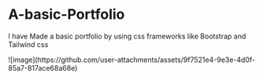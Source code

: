 # A-basic-Portfolio
I have Made a basic portfolio by using css frameworks like Bootstrap and Tailwind css
<html>
<head>
  <title>HEY</title>
</head>
<body>
![image](https://github.com/user-attachments/assets/9f7521e4-9e3e-4d0f-85a7-817ace68a68e)
</body>
</html>
